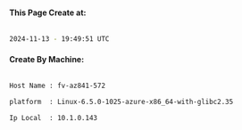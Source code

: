 
   
#### This Page Create at:

```bash

2024-11-13 - 19:49:51 UTC

```

#### Create By Machine:

```bash

Host Name : fv-az841-572

platform  : Linux-6.5.0-1025-azure-x86_64-with-glibc2.35

Ip Local  : 10.1.0.143

```

